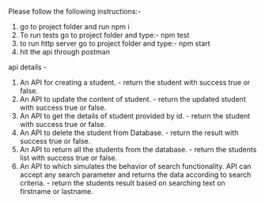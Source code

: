 Please follow the following instructions:-

1. go to project folder and run npm i
2. To run tests go to project folder and type:- npm test
3. to run http server go to project folder and type:- npm start
4. hit the api through postman


api details - 
1. An API for creating a student. -  return the student with success true or false. 
2. An API to update the content of student. - return the updated student with success true or false. 
3. An API to get the details of student provided by id. - return the student with success true or false. 
4. An API to delete the student from Database. - return the result with success true or false. 
5. An API to return all the students from the database. - return the students list with success true or false. 
6. An API to which simulates the behavior of search functionality. API can accept any search parameter and returns the data according to search criteria. - return the students result based on searching text on firstname or lastname.
